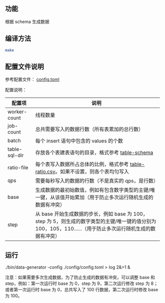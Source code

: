 ## 功能
根据 schema 生成数据

## 编译方法

```bash
make
```

## 配置文件说明

参考配置文件： [config.toml](./config/config.toml)

配置说明：

| 配置项        | 说明    |
| ------------ | ------- |
| worker-count | 线程数量 |
| job-count | 总共需要写入的数据行数（所有表累加的总行数）|
| batch | 每个 insert 语句中包含的 values 的个数 |
| table-sql-dir | 存放各个表建表语句的目录，格式参考 [table-schema](./config/table-schema) |
| ratio-file | 每个表写入数据所占总体的比例，格式参考 [table-ratio.csv](./config/table-ratio.csv)。如果不设置，则各个表均匀写入 |
| qps | 需要每秒写入的数据的行数（不是真实的 qps，是行数）|
| base | 生成数据的最初始数值，例如有包含数字类型的主键/唯一键，从该值开始累加（用于防止多次运行随机生成的数据有冲突）|
| step | 从 base 开始生成数据的步长，例如 base 为 100，step 为 5，则生成的数字类型的主键/唯一键的值分别为 100，105，110......（用于防止多次运行随机生成的数据有冲突） |

## 运行

./bin/data-generator -config ./config/config.toml > log 2&>1 &

注意：如果需要多次生成数据，为了防止生成的数据有冲突，可以调整 base 和 step，例如：第一次运行时 base 为 0，step 为 9，第二次运行修改 step 为 8；或者第一次运行时 base 为 0，总共写入了 100 行数据，第二次运行时修改 base 为 100。
